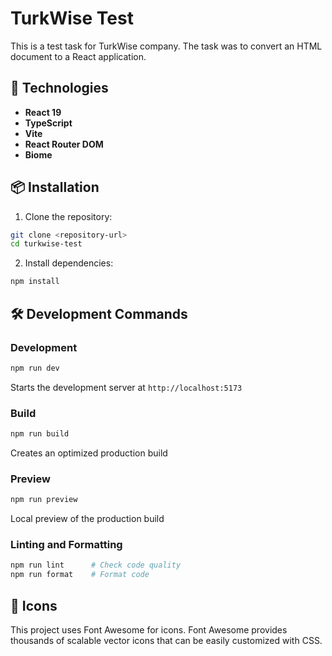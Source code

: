 # TurkWise Test

This is a test task for TurkWise company. The task was to convert an HTML document to a React application.

## 🚀 Technologies

- **React 19** 
- **TypeScript** 
- **Vite** 
- **React Router DOM** 
- **Biome** 

## 📦 Installation

1. Clone the repository:
```bash
git clone <repository-url>
cd turkwise-test
```

2. Install dependencies:
```bash
npm install
```

## 🛠️ Development Commands

### Development
```bash
npm run dev
```
Starts the development server at `http://localhost:5173`

### Build
```bash
npm run build
```
Creates an optimized production build

### Preview
```bash
npm run preview
```
Local preview of the production build

### Linting and Formatting
```bash
npm run lint      # Check code quality
npm run format    # Format code
```


## 🎨 Icons

This project uses Font Awesome for icons. Font Awesome provides thousands of scalable vector icons that can be easily customized with CSS.
